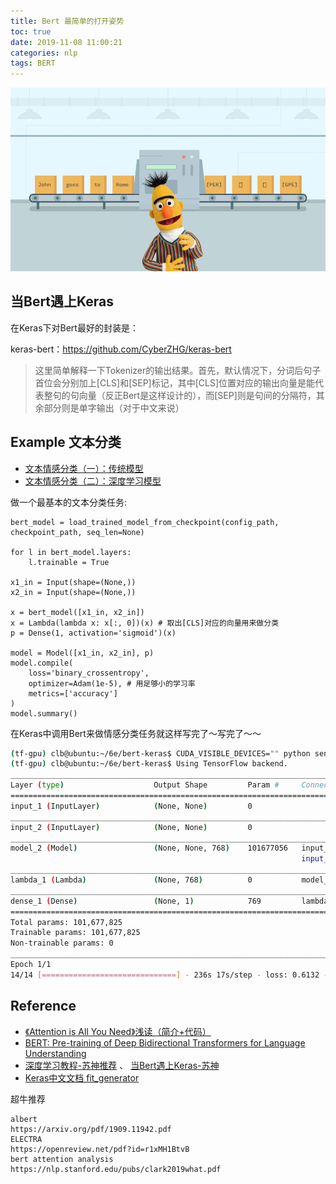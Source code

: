```yaml
---
title: Bert 最简单的打开姿势
toc: true
date: 2019-11-08 11:00:21
categories: nlp
tags: BERT
---
```


<img src="/images/nlp/bert-keras-1.jpeg" width="550" alt="bert 遇见 keras" />

<!-- more -->

## 当Bert遇上Keras

在Keras下对Bert最好的封装是：

keras-bert：https://github.com/CyberZHG/keras-bert

> 这里简单解释一下Tokenizer的输出结果。首先，默认情况下，分词后句子首位会分别加上[CLS]和[SEP]标记，其中[CLS]位置对应的输出向量是能代表整句的句向量（反正Bert是这样设计的），而[SEP]则是句间的分隔符，其余部分则是单字输出（对于中文来说）

## Example 文本分类

- [文本情感分类（一）：传统模型][3] 
- [文本情感分类（二）：深度学习模型][4] 

做一个最基本的文本分类任务:

```
bert_model = load_trained_model_from_checkpoint(config_path, checkpoint_path, seq_len=None)

for l in bert_model.layers:
    l.trainable = True

x1_in = Input(shape=(None,))
x2_in = Input(shape=(None,))

x = bert_model([x1_in, x2_in])
x = Lambda(lambda x: x[:, 0])(x) # 取出[CLS]对应的向量用来做分类
p = Dense(1, activation='sigmoid')(x)

model = Model([x1_in, x2_in], p)
model.compile(
    loss='binary_crossentropy',
    optimizer=Adam(1e-5), # 用足够小的学习率
    metrics=['accuracy']
)
model.summary()
```

在Keras中调用Bert来做情感分类任务就这样写完了～写完了～～

```bash
(tf-gpu) clb@ubuntu:~/6e/bert-keras$ CUDA_VISIBLE_DEVICES="" python sentiment-keras.py
(tf-gpu) clb@ubuntu:~/6e/bert-keras$ Using TensorFlow backend.
__________________________________________________________________________________________________
Layer (type)                    Output Shape         Param #     Connected to
==================================================================================================
input_1 (InputLayer)            (None, None)         0
__________________________________________________________________________________________________
input_2 (InputLayer)            (None, None)         0
__________________________________________________________________________________________________
model_2 (Model)                 (None, None, 768)    101677056   input_1[0][0]
                                                                 input_2[0][0]
__________________________________________________________________________________________________
lambda_1 (Lambda)               (None, 768)          0           model_2[1][0]
__________________________________________________________________________________________________
dense_1 (Dense)                 (None, 1)            769         lambda_1[0][0]
==================================================================================================
Total params: 101,677,825
Trainable params: 101,677,825
Non-trainable params: 0
__________________________________________________________________________________________________
Epoch 1/1
14/14 [==============================] - 236s 17s/step - loss: 0.6132 - acc: 0.6562 - val_loss: 0.4106 - val_acc: 0.8375
```

## Reference

- [《Attention is All You Need》浅读（简介+代码）][1]
- [BERT: Pre-training of Deep Bidirectional Transformers for Language Understanding][2]
- [深度学习教程-苏神推荐][5] 、 [当Bert遇上Keras-苏神][6]
- [Keras中文文档 fit_generator][7]

[1]: https://kexue.fm/archives/4765
[2]: https://arxiv.org/abs/1810.04805
[3]: https://kexue.fm/archives/3360
[4]: https://kexue.fm/archives/3414
[5]: https://blog.csdn.net/itplus
[6]: https://kexue.fm/archives/6736
[7]: https://keras.io/zh/models/model/#fit_generator

超牛推荐

```
albert
https://arxiv.org/pdf/1909.11942.pdf
ELECTRA
https://openreview.net/pdf?id=r1xMH1BtvB
bert attention analysis
https://nlp.stanford.edu/pubs/clark2019what.pdf
```